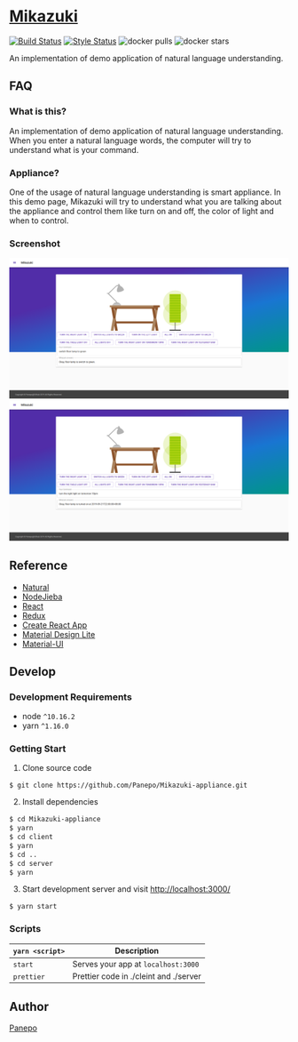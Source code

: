 # [Mikazuki](https://github.com/Panepo/Mikazuki-appliance)

[![Build Status][travis-image]][travis-url] [![Style Status][prettier-image]][prettier-url] ![docker pulls][docker-pull] ![docker stars][docker-star]

[travis-image]: https://travis-ci.org/Panepo/Mikazuki-appliance.svg
[travis-url]: https://travis-ci.org/Panepo/Mikazuki-appliance.svg?branch=master
[prettier-image]: https://img.shields.io/badge/code_style-prettier-ff69b4.svg
[prettier-url]: https://github.com/prettier/prettier
[docker-pull]: https://img.shields.io/docker/pulls/panepo/Mikazuki-appliance.svg
[docker-star]: https://img.shields.io/docker/stars/panepo/Mikazuki-appliance.svg

An implementation of demo application of natural language understanding.

## FAQ

### What is this?

An implementation of demo application of natural language understanding. When you enter a natural language words, the computer will try to understand what is your command.

### Appliance?

One of the usage of natural language understanding is smart appliance. In this demo page, Mikazuki will try to understand what you are talking about the appliance and control them like turn on and off, the color of light and when to control.

### Screenshot

![screenshot](https://github.com/Panepo/Mikazuki-appliance/blob/master/documents/screenshot1.png)
![screenshot](https://github.com/Panepo/Mikazuki-appliance/blob/master/documents/screenshot2.png)

## Reference

* [Natural](https://github.com/NaturalNode/natural)
* [NodeJieba](https://github.com/yanyiwu/nodejieba)
* [React](https://facebook.github.io/react/)
* [Redux](http://redux.js.org/)
* [Create React App ](https://github.com/facebook/create-react-app)
* [Material Design Lite](https://getmdl.io/)
* [Material-UI](https://material-ui.com/)

## Develop

### Development Requirements
* node `^10.16.2`
* yarn `^1.16.0`

### Getting Start

1. Clone source code
```
$ git clone https://github.com/Panepo/Mikazuki-appliance.git
```
2. Install dependencies
```
$ cd Mikazuki-appliance
$ yarn
$ cd client
$ yarn
$ cd ..
$ cd server
$ yarn
```
3. Start development server and visit [http://localhost:3000/](http://localhost:3000/)
```
$ yarn start
```
### Scripts

|`yarn <script>`       |Description|
|-------------------|-----------|
|`start`            |Serves your app at `localhost:3000`|
|`prettier`         |Prettier code in ./cleint and ./server|

## Author

[Panepo](https://github.com/Panepo)
